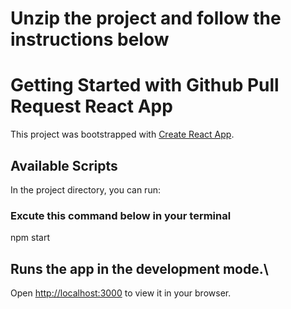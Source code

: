 # Unzip the project and follow the instructions below

# Getting Started with Github Pull Request React App

This project was bootstrapped with [Create React App](https://github.com/facebook/create-react-app).

## Available Scripts

In the project directory, you can run:

### Excute this command below in your terminal

npm start

## Runs the app in the development mode.\

Open [http://localhost:3000](http://localhost:3000) to view it in your browser.
